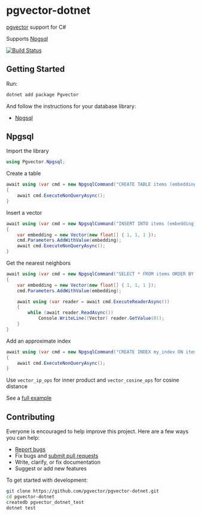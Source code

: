# pgvector-dotnet

[pgvector](https://github.com/pgvector/pgvector) support for C#

Supports [Npgsql](https://github.com/npgsql/npgsql)

[![Build Status](https://github.com/pgvector/pgvector-dotnet/workflows/build/badge.svg?branch=master)](https://github.com/pgvector/pgvector-dotnet/actions)

## Getting Started

Run:

```sh
dotnet add package Pgvector
```

And follow the instructions for your database library:

- [Npgsql](#npgsql)

## Npgsql

Import the library

```csharp
using Pgvector.Npgsql;
```

Create a table

```csharp
await using (var cmd = new NpgsqlCommand("CREATE TABLE items (embedding vector(3))", conn))
{
    await cmd.ExecuteNonQueryAsync();
}
```

Insert a vector

```csharp
await using (var cmd = new NpgsqlCommand("INSERT INTO items (embedding) VALUES ($1)", conn))
{
    var embedding = new Vector(new float[] { 1, 1, 1 });
    cmd.Parameters.AddWithValue(embedding);
    await cmd.ExecuteNonQueryAsync();
}
```

Get the nearest neighbors

```csharp
await using (var cmd = new NpgsqlCommand("SELECT * FROM items ORDER BY embedding <-> $1 LIMIT 5", conn))
{
    var embedding = new Vector(new float[] { 1, 1, 1 });
    cmd.Parameters.AddWithValue(embedding);

    await using (var reader = await cmd.ExecuteReaderAsync())
    {
        while (await reader.ReadAsync())
            Console.WriteLine((Vector) reader.GetValue(0));
    }
}
```

Add an approximate index

```csharp
await using (var cmd = new NpgsqlCommand("CREATE INDEX my_index ON items USING ivfflat (embedding vector_l2_ops)", conn))
{
    await cmd.ExecuteNonQueryAsync();
}
```

Use `vector_ip_ops` for inner product and `vector_cosine_ops` for cosine distance

See a [full example](tests/Pgvector.Tests/PgvectorTests.cs)

## Contributing

Everyone is encouraged to help improve this project. Here are a few ways you can help:

- [Report bugs](https://github.com/pgvector/pgvector-dotnet/issues)
- Fix bugs and [submit pull requests](https://github.com/pgvector/pgvector-dotnet/pulls)
- Write, clarify, or fix documentation
- Suggest or add new features

To get started with development:

```sh
git clone https://github.com/pgvector/pgvector-dotnet.git
cd pgvector-dotnet
createdb pgvector_dotnet_test
dotnet test
```
